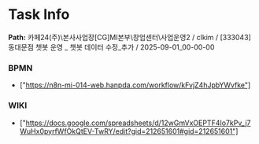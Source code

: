 # Task Info

**Path:** 카페24(주)\본사사업장\[CG]MI본부\창업센터\사업운영2 / clkim / [333043] 동대문점 챗봇 운영 _ 챗봇 데이터 수정_추가 / 2025-09-01_00-00-00

### BPMN
- ["https://n8n-mi-014-web.hanpda.com/workflow/kFvjZ4hJpbYWvfke"]

### WIKI
- ["https://docs.google.com/spreadsheets/d/12wGmVxOEPTF4Io7kPv_j7WuHx0pyrfWfOkQtEV-TwRY/edit?gid=212651601#gid=212651601"]

